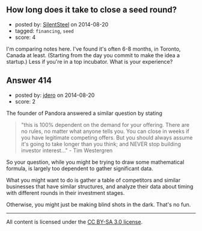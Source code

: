 ## How long does it take to close a seed round?

- posted by: [SilentSteel](https://stackexchange.com/users/1092182/silentsteel) on 2014-08-20
- tagged: `financing`, `seed`
- score: 4

I'm comparing notes here. I've found it's often 6-8 months, in Toronto, Canada at least. (Starting from the day you commit to make the idea a startup.) Less if you're in a top incubator. What is your experience?


## Answer 414

- posted by: [jdero](https://stackexchange.com/users/1972448/jdero) on 2014-08-20
- score: 2

The founder of Pandora answered a similar question by stating 

> "this is 100% dependent on the demand for your offering. There are no
> rules, no matter what anyone tells you. You can close in weeks if you
> have legitimate competing offers. But you should always assume it's
> going to take longer than you think; and NEVER stop building investor
> interest..." - Tim Westergren

So your question, while you might be trying to draw some mathematical formula, is largely too dependent to gather significant data.

What you might want to do is gather a table of competitors and similar businesses that have similar structures, and analyze their data about timing with different rounds in their investment stages.

Otherwise, you might just be making blind shots in the dark. That's no fun.



---

All content is licensed under the [CC BY-SA 3.0 license](https://creativecommons.org/licenses/by-sa/3.0/).
